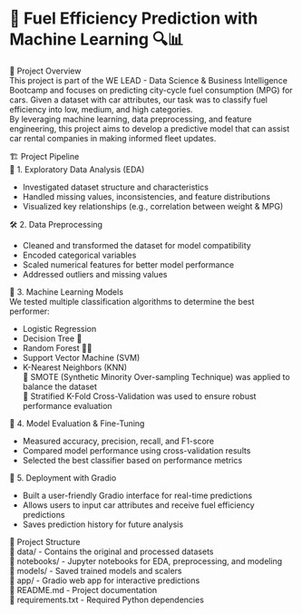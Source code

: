 # 🚗 Fuel Efficiency Prediction with Machine Learning 🔍📊
📌 Project Overview<br/>
This project is part of the WE LEAD - Data Science & Business Intelligence Bootcamp and focuses on predicting city-cycle fuel consumption (MPG) for cars. Given a dataset with car attributes, our task was to classify fuel efficiency into low, medium, and high categories.<br/>
By leveraging machine learning, data preprocessing, and feature engineering, this project aims to develop a predictive model that can assist car rental companies in making informed fleet updates.<br/>

🏗 Project Pipeline<br/>
🔎 1. Exploratory Data Analysis (EDA)<br/>
- Investigated dataset structure and characteristics<br/>
- Handled missing values, inconsistencies, and feature distributions<br/>
- Visualized key relationships (e.g., correlation between weight & MPG)<br/>

🛠 2. Data Preprocessing<br/>
- Cleaned and transformed the dataset for model compatibility<br/>
- Encoded categorical variables<br/>
- Scaled numerical features for better model performance<br/>
- Addressed outliers and missing values<br/>

🤖 3. Machine Learning Models<br/>
We tested multiple classification algorithms to determine the best performer:<br/>
- Logistic Regression<br/>
- Decision Tree 🌳<br/>
- Random Forest 🌲🌲<br/>
- Support Vector Machine (SVM)<br/>
- K-Nearest Neighbors (KNN)<br/>
🔹 SMOTE (Synthetic Minority Over-sampling Technique) was applied to balance the dataset<br/>
🔹 Stratified K-Fold Cross-Validation was used to ensure robust performance evaluation<br/>

🎯 4. Model Evaluation & Fine-Tuning<br/>
- Measured accuracy, precision, recall, and F1-score<br/>
- Compared model performance using cross-validation results<br/>
- Selected the best classifier based on performance metrics<br/>

🚀 5. Deployment with Gradio<br/>
- Built a user-friendly Gradio interface for real-time predictions<br/>
- Allows users to input car attributes and receive fuel efficiency predictions<br/>
- Saves prediction history for future analysis<br/>

📂 Project Structure<br/>
📁 data/ - Contains the original and processed datasets<br/>
📁 notebooks/ - Jupyter notebooks for EDA, preprocessing, and modeling<br/>
📁 models/ - Saved trained models and scalers<br/>
📁 app/ - Gradio web app for interactive predictions<br/>
📜 README.md - Project documentation<br/>
💾 requirements.txt - Required Python dependencies<br/>
